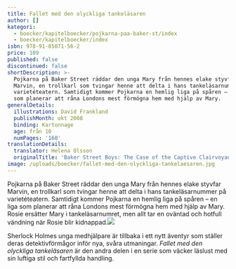 ```yaml
---
title: Fallet med den olyckliga tankeläsaren
author: []
kategori:
  - boecker/kapitelboecker/pojkarna-paa-baker-st/index
  - boecker/kapitelboecker/index
isbn: 978-91-85071-56-2
price: 109
published: false
discontinued: false
shortDescription: >-
  Pojkarna på Baker Street räddar den unga Mary från hennes elake styvfar
  Marvin, en trollkarl som tvingar henne att delta i hans tankeläsarnummer på
  varietéteatern. Samtidigt kommer Pojkarna en hemlig liga på spåren – en liga
  som planerar att råna Londons mest förmögna hem med hjälp av Mary.
generalDetails:
  illustrations: David Frankland
  publishMonth: okt 2008
  binding: Kartonnage
  age: från 10
  numPages: '160'
translationDetails:
  translator: Helena Olsson
  originalTitle: 'Baker Street Boys: The Case of the Captive Clairvoyant'
image: /uploads/boecker/fallet-med-den-olyckliga-tankelaesaren.jpg
---
```

Pojkarna på Baker Street räddar den unga Mary från hennes elake styvfar Marvin, en trollkarl som tvingar henne att delta i hans tankeläsarnummer på varietéteatern. Samtidigt kommer Pojkarna en hemlig liga på spåren – en liga som planerar att råna Londons mest förmögna hem med hjälp av Mary. Rosie ersätter Mary i tankeläsarnumret, men allt tar en oväntad och hotfull vändning när Rosie blir kidnappad.![](/uploads/images/CH2.gif)  
  
Sherlock Holmes unga medhjälpare är tillbaka i ett nytt äventyr som ställer deras detektivförmågor inför nya, svåra utmaningar. _Fallet med den olyckliga tankeläsaren_ är den andra delen i en serie som väcker läslust med sin luftiga stil och fartfyllda handling.
